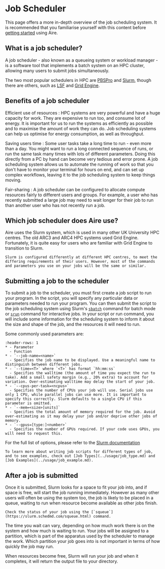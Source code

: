 # Job Scheduler

This page offers a more in-depth overview of the job scheduling system. It is recommended that you familiarise yourself with this content before [getting started](../getting_started/start.md) using Aire.

<!-- ```{contents}
:local:
``` -->

## What is a job scheduler?

A job scheduler - also known as a queueing system or workload manager - is a software tool that implements a batch system on an HPC cluster, allowing many users to submit jobs simultaneously.

The two most popular schedulers in HPC are [PBSPro](https://altair.com/pbs-professional) and [Slurm](https://slurm.schedmd.com/), though there are others, such as [LSF](https://www.ibm.com/docs/en/spectrum-lsf/10.1.0?topic=scheduler-about-lsf-session) and [Grid Engine](https://altair.com/grid-engine/).

## Benefits of a job scheduler

Efficient use of resources
: HPC systems are very powerful and have a huge capacity for work. They are expensive to run too, and consume lot of energy. It is important for us to run the systems as efficiently as possible and to maximise the amount of work they can do. Job scheduling systems can help us optimise for energy consumption, as well as throughput.

Saving users time
: Some user tasks take a long time to run - even more than a day. You might want to run a long connected sequence of runs, or run the same task many times with lots of different parameters. Doing this directly from a PC by hand can become very tedious and error prone. A job scheduling system allows us to automate the running of work so that you don't have to monitor your terminal for hours on end, and can set up complex workflows, leaving it to the job scheduling system to keep things moving.

Fair-sharing
: A job scheduler can be configured to allocate compute resources fairly to different users and groups. For example, a user who has recently submitted a large job may need to wait longer for their job to run than another user who has not recently run a job.

## Which job scheduler does Aire use?

Aire uses the Slurm system, which is used in many other UK University HPC centres. The old ARC3 and ARC4 HPC systems used Grid Engine. Fortunately, it is quite easy for users who are familiar with Grid Engine to transition to Slurm.

```{admonition} Used Slurm before?
Slurm is configured differently at different HPC centres, to meet the differing requirements of their users. However, most of the commands and parameters you use on your jobs will be the same or similar.
```

## Submitting a job to the scheduler

To submit a job to the scheduler, you must first create a job script to run your program. In the script, you will specify any particular data or parameters needed to run your program. You can then submit the script to the job scheduling system using Slurm's [`sbatch`](https://slurm.schedmd.com/sbatch.html) command for batch mode or [`srun`](https://slurm.schedmd.com/srun.html) command for interactive jobs. In your script or run command, you will include some information for the scheduling system to inform it about the size and shape of the job, and the resources it will need to run.

Some commonly used parameters are:

```{list-table}
:header-rows: 1
* - Parameter
  - Function
* - `--job-name=<name>`
  - Specifies the job name to be displayed. Use a meaningful name to distinguish between different jobs.
* - `--time=<T>` where `<T>` has format `hh:mm:ss`
  - Specifies the walltime (the amount of time you expect the run to take). Add a small safety margin (e.g., 20% extra) to account for variation. Over-estimating walltime may delay the start of your job.
* - `--cpus-per-task=<ncpus>`
  - Specifies the number of CPUs your job will use. Serial jobs use only 1 CPU, while parallel jobs can use more. It is important to specify this correctly. Slurm defaults to a single CPU if this parameter is omitted.
* - `--mem=<size>[units]`
  - Specifies the total amount of memory required for the job. Avoid over-estimating as it may delay your job and/or deprive other jobs of memory.
* - `--gpus=[type:]<number>`
  - Specifies the number of GPUs required. If your code uses GPUs, you will need to request this.
```

For the full list of options, please refer to the [Slurm documentation](https://slurm.schedmd.com/sbatch.html)

```{seealso}
To learn more about writing job scripts for different types of job, and to see examples, check out [Job Types](../usage/job_type.md) and [Job Examples](../usage/job_example.md).
```

## After a job is submitted

Once it is submitted, Slurm looks for a space to fit your job into, and if space is free, will start the job running immediately. However as many other users will often be using the system too, the job is likely to be placed in a queue, waiting to run when resource become available as other jobs finish.

```{tip}
Check the status of your job using the [`squeue`](https://slurm.schedmd.com/squeue.html) command.
```

The time you wait can vary, depending on how much work there is on the system and how much is waiting to run. Your jobs will be assigned to a partition, which is part of the apparatus used by the scheduler to manage the work. Which partition your job goes into is not important in terms of how quickly the job may run.

When resources become free, Slurm will run your job and when it completes, it will return the output file to your directory.
